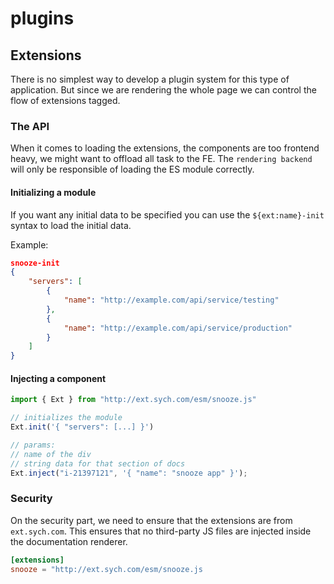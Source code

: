 # plugins

## Extensions

There is no simplest way to develop a plugin system for this type of application. But since we are rendering the whole page we can control the flow of extensions tagged.

### The API

When it comes to loading the extensions, the components are too frontend heavy, we might want to offload all task to the FE. The `rendering backend` will only be responsible of loading the ES module correctly.

#### Initializing a module

If you want any initial data to be specified you can use the `${ext:name}-init` syntax to load the initial data.

Example:

```json
snooze-init
{
    "servers": [
        {
            "name": "http://example.com/api/service/testing"
        },
        {
            "name": "http://example.com/api/service/production"
        }
    ]
}
```

#### Injecting a component

```js
import { Ext } from "http://ext.sych.com/esm/snooze.js"

// initializes the module
Ext.init('{ "servers": [...] }')

// params:
// name of the div
// string data for that section of docs
Ext.inject("i-21397121", '{ "name": "snooze app" }');
```

### Security

On the security part, we need to ensure that the extensions are from `ext.sych.com`. This ensures that no third-party JS files are injected inside the documentation renderer.

```toml
[extensions]
snooze = "http://ext.sych.com/esm/snooze.js
```
